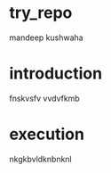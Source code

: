 try_repo
========
mandeep kushwaha

introduction
=============
fnskvsfv vvdvfkmb


execution
==========


nkgkbvldknbnknl

